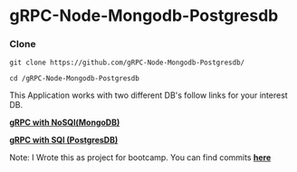 


# gRPC-Node-Mongodb-Postgresdb

### Clone
```
git clone https://github.com/gRPC-Node-Mongodb-Postgresdb/

cd /gRPC-Node-Mongodb-Postgresdb
```

This Application works with two different DB's follow links for your interest DB.

**[gRPC with NoSQl(MongoDB)](https://github.com/zaynkorai/gRPC-Node-Mongodb-Postgresdb/tree/master/nosql)**

**[gRPC with SQl (PostgresDB)](https://github.com/zaynkorai/gRPC-Node-Mongodb-Postgresdb/tree/master/sql)**


Note: I Wrote this as project for bootcamp. You can find commits **[here](https://github.com/Rehan-Sattar/Ultimate-Todo-Application/tree/master/grpc-p1-s3/)**



